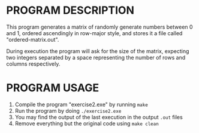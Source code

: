 # PROGRAM DESCRIPTION

This program generates a matrix of randomly generate numbers
between 0 and 1, ordered ascendingly in row-major style, and 
stores it a file called "ordered-matrix.out". 

During execution the program will ask for the size of the matrix,
expecting two integers separated by a space representing the number
of rows and columns respectively.

# PROGRAM USAGE

1. Compile the program "exercise2.exe" by running `make`
2. Run the program by doing `./exercise2.exe`
3. You may find the output of the last execution in the output `.out` files
4. Remove everything but the original code using `make clean`